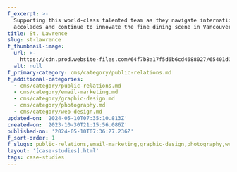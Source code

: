 ```yaml
---
f_excerpt: >-
  Supporting this world-class talented team as they navigate international
  accolades and continue to innovate the fine dining scene in Vancouver.
title: St. Lawrence
slug: st-lawrence
f_thumbnail-image:
  url: >-
    https://cdn.prod.website-files.com/64f7b8a17f5d6b6cd4688027/65401d08a81576b2fa17756c_STL-sept2023-20.webp
  alt: null
f_primary-category: cms/category/public-relations.md
f_additional-categories:
  - cms/category/public-relations.md
  - cms/category/email-marketing.md
  - cms/category/graphic-design.md
  - cms/category/photography.md
  - cms/category/web-design.md
updated-on: '2024-05-10T07:35:10.813Z'
created-on: '2023-10-30T21:15:56.086Z'
published-on: '2024-05-10T07:36:27.236Z'
f_sort-order: 1
f_slugs: public-relations,email-marketing,graphic-design,photography,web-design
layout: '[case-studies].html'
tags: case-studies
---
```



